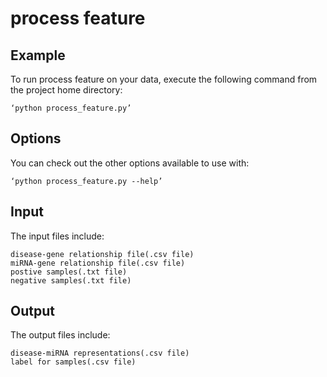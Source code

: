 # process feature

## Example
To run process feature on your data, execute the following command from the project home directory:

	‘python process_feature.py’

## Options
You can check out the other options available to use with:

	‘python process_feature.py --help’

## Input
The input files include:

	disease-gene relationship file(.csv file)
	miRNA-gene relationship file(.csv file)
	postive samples(.txt file)
	negative samples(.txt file)

## Output
The output files include:

	disease-miRNA representations(.csv file)
	label for samples(.csv file)






